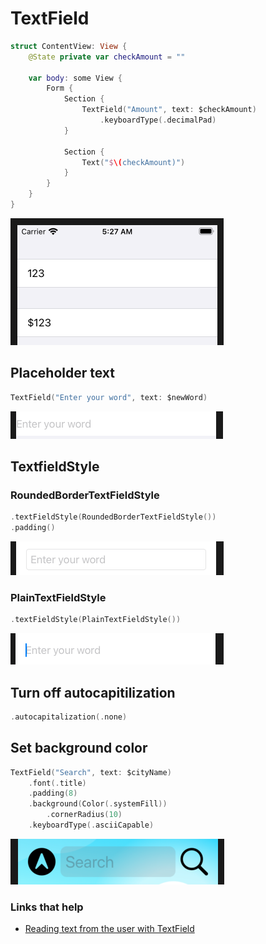 # TextField

```swift
struct ContentView: View {
    @State private var checkAmount = ""
    
    var body: some View {
        Form {
            Section {
                TextField("Amount", text: $checkAmount)
                    .keyboardType(.decimalPad)
            }

            Section {
                Text("$\(checkAmount)")
            }
        }
    }
}
```

![](images/1.png)

## Placeholder text

```swift
TextField("Enter your word", text: $newWord)
```

![](images/2.png)

## TextfieldStyle

### RoundedBorderTextFieldStyle

```swift
.textFieldStyle(RoundedBorderTextFieldStyle())
.padding()
```

![](images/3.png)

### PlainTextFieldStyle

```swift
.textFieldStyle(PlainTextFieldStyle())
```

![](images/4.png)

## Turn off autocapitilization

```swift
.autocapitalization(.none)
```

## Set background color

```swift
TextField("Search", text: $cityName)
    .font(.title)
    .padding(8)
    .background(Color(.systemFill))
        .cornerRadius(10)
    .keyboardType(.asciiCapable)
```

![](images/5.png)

### Links that help

- [Reading text from the user with TextField](https://www.hackingwithswift.com/books/ios-swiftui/reading-text-from-the-user-with-textfield)
